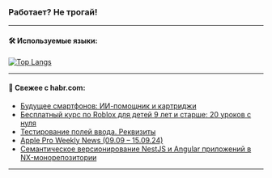 ### Работает? Не трогай!

---
<!--
#### 🛠️ Technical stack:

![Java](https://img.shields.io/badge/Java-informational?logo=Oracle&style=flat&logoColor=white&color=FF4500)
![Kotlin](https://img.shields.io/badge/Kotlin-informational?logo=Kotlin&style=flat&logoColor=white&color=774D97)
![TS](https://img.shields.io/badge/TypeScript-informational?logo=typeScript&style=flat&logoColor=black&color=017acc)
![Python](https://img.shields.io/badge/Python-informational?logo=Python&style=flat&logoColor=black&color=ffdd54) <br>
![Spring](https://img.shields.io/badge/Spring-informational?logo=Spring&style=flat&logoColor=white&color=6DB33F) 
![SpringBoot](https://img.shields.io/badge/SpringBoot-informational?logo=SpringBoot&style=flat&logoColor=white&color=6DB33F)
![Nest](https://img.shields.io/badge/NestJS-informational?logo=NestJS&style=flat&logoColor=white&color=E0234E) 
![NodeJS](https://img.shields.io/badge/NodeJS-informational?logo=node.js&style=flat&logoColor=white&color=70A760)<br>
![PostgreSQL](https://img.shields.io/badge/PostgreSQL-informational?logo=PostgreSQL&style=flat&logoColor=white&color=DAA520)
![MongoDB](https://img.shields.io/badge/MongoDB-informational?logo=MongoDB&style=flat&logoColor=white&color=870000)
![Apache](https://img.shields.io/badge/Apache-informational?logo=apache&style=flat&logoColor=white&color=f74e28)

___ 
-->

#### 🛠️ Используемые языки:

[![Top Langs](https://github-readme-stats-u2qms2cxw-advtsettinggmailcoms-projects.vercel.app/api/top-langs/?username=zloylis&langs_count=10&hide_title=true&title_color=e6edf3&size_weight=0.5&count_weight=0.5&layout=compact&hide_progress=true&hide_border=true&theme=dracula)](https://github.com/zloylis)

<!---


####  :octocat:&nbsp;&nbsp; Статистика:

![GitHub stats](https://github-readme-stats-u2qms2cxw-advtsettinggmailcoms-projects.vercel.app/api?username=zloylis&show_icons=true&hide_border=true&theme=dracula&title_color=e6edf3&include_all_commits=true&count_private=true&hide_rank=false&hide_title=true&rank_icon=github)
-->
---

#### 💬 Свежее с habr.com:

<!-- BLOG-POST-LIST:START -->
- [Будущее смартфонов: ИИ-помощник и картриджи](https://habr.com/ru/articles/843886/?utm_source=habrahabr&utm_medium=rss&utm_campaign=843886)
- [Бесплатный курс по Roblox для детей 9 лет и старше: 20 уроков с нуля](https://habr.com/ru/companies/pixel_study/articles/843884/?utm_source=habrahabr&utm_medium=rss&utm_campaign=843884)
- [Тестирование полей ввода. Реквизиты](https://habr.com/ru/articles/843876/?utm_source=habrahabr&utm_medium=rss&utm_campaign=843876)
- [Apple Pro Weekly News &lpar;09.09 – 15.09.24&rpar;](https://habr.com/ru/articles/843856/?utm_source=habrahabr&utm_medium=rss&utm_campaign=843856)
- [Семантическое версионирование NestJS и Angular приложений в NX-монорепозитории](https://habr.com/ru/articles/843854/?utm_source=habrahabr&utm_medium=rss&utm_campaign=843854)
<!-- BLOG-POST-LIST:END -->

---
